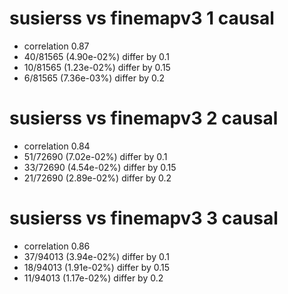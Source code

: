 # susierss vs finemapv3  1 causal

- correlation 0.87
- 40/81565 (4.90e-02%) differ by 0.1
- 10/81565 (1.23e-02%) differ by 0.15
- 6/81565 (7.36e-03%) differ by 0.2


# susierss vs finemapv3  2 causal

- correlation 0.84
- 51/72690 (7.02e-02%) differ by 0.1
- 33/72690 (4.54e-02%) differ by 0.15
- 21/72690 (2.89e-02%) differ by 0.2


# susierss vs finemapv3  3 causal

- correlation 0.86
- 37/94013 (3.94e-02%) differ by 0.1
- 18/94013 (1.91e-02%) differ by 0.15
- 11/94013 (1.17e-02%) differ by 0.2


